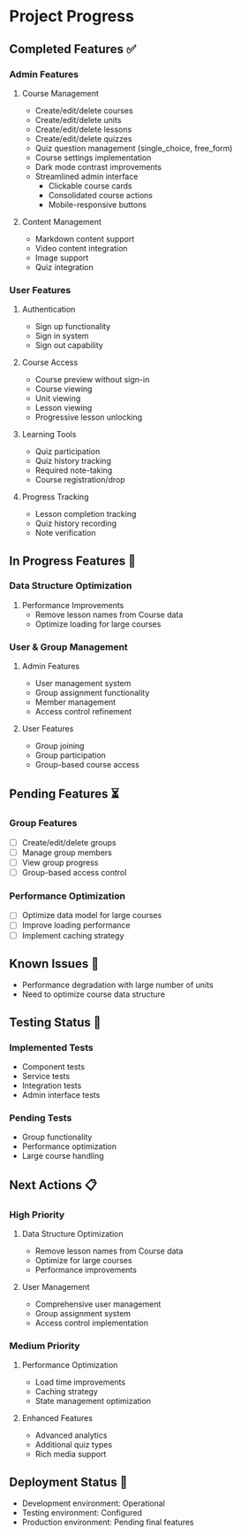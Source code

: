 # Project Progress

## Completed Features ✅

### Admin Features
1. Course Management
   - Create/edit/delete courses
   - Create/edit/delete units
   - Create/edit/delete lessons
   - Create/edit/delete quizzes
   - Quiz question management (single_choice, free_form)
   - Course settings implementation
   - Dark mode contrast improvements
   - Streamlined admin interface
     - Clickable course cards
     - Consolidated course actions
     - Mobile-responsive buttons

2. Content Management
   - Markdown content support
   - Video content integration
   - Image support
   - Quiz integration

### User Features
1. Authentication
   - Sign up functionality
   - Sign in system
   - Sign out capability

2. Course Access
   - Course preview without sign-in
   - Course viewing
   - Unit viewing
   - Lesson viewing
   - Progressive lesson unlocking

3. Learning Tools
   - Quiz participation
   - Quiz history tracking
   - Required note-taking
   - Course registration/drop

4. Progress Tracking
   - Lesson completion tracking
   - Quiz history recording
   - Note verification

## In Progress Features 🚧

### Data Structure Optimization
1. Performance Improvements
   - Remove lesson names from Course data
   - Optimize loading for large courses

### User & Group Management
1. Admin Features
   - User management system
   - Group assignment functionality
   - Member management
   - Access control refinement

2. User Features
   - Group joining
   - Group participation
   - Group-based course access

## Pending Features ⏳

### Group Features
- [ ] Create/edit/delete groups
- [ ] Manage group members
- [ ] View group progress
- [ ] Group-based access control

### Performance Optimization
- [ ] Optimize data model for large courses
- [ ] Improve loading performance
- [ ] Implement caching strategy

## Known Issues 🐛
- Performance degradation with large number of units
- Need to optimize course data structure

## Testing Status 🧪

### Implemented Tests
- Component tests
- Service tests
- Integration tests
- Admin interface tests

### Pending Tests
- Group functionality
- Performance optimization
- Large course handling

## Next Actions 📋

### High Priority
1. Data Structure Optimization
   - Remove lesson names from Course data
   - Optimize for large courses
   - Performance improvements

2. User Management
   - Comprehensive user management
   - Group assignment system
   - Access control implementation

### Medium Priority
1. Performance Optimization
   - Load time improvements
   - Caching strategy
   - State management optimization

2. Enhanced Features
   - Advanced analytics
   - Additional quiz types
   - Rich media support

## Deployment Status 🚀
- Development environment: Operational
- Testing environment: Configured
- Production environment: Pending final features
